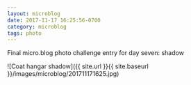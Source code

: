 ```yaml
---
layout: microblog
date: 2017-11-17 16:25:56-0700
category: microblog
tags: photo
---
```

Final micro.blog photo challenge entry for day seven: shadow

![Coat hangar shadow]({{ site.url }}{{ site.baseurl }}/images/microblog/201711171625.jpg)
